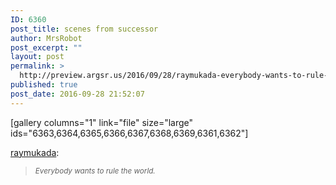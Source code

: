 ```yaml
---
ID: 6360
post_title: scenes from successor
author: MrsRobot
post_excerpt: ""
layout: post
permalink: >
  http://preview.argsr.us/2016/09/28/raymukada-everybody-wants-to-rule-the-world/
published: true
post_date: 2016-09-28 21:52:07
---
```

[gallery columns="1" link="file" size="large" ids="6363,6364,6365,6366,6367,6368,6369,6361,6362"]

<a class="tumblr_blog" href="http://raymukada.tumblr.com/post/149483948542" target="_blank">raymukada</a>:
<blockquote><small><i>Everybody wants to rule the world.</i></small></blockquote>